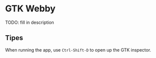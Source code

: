 # GTK Webby

TODO: fill in description

## Tipes

When running the app, use `Ctrl-Shift-D` to open up the GTK inspector.
